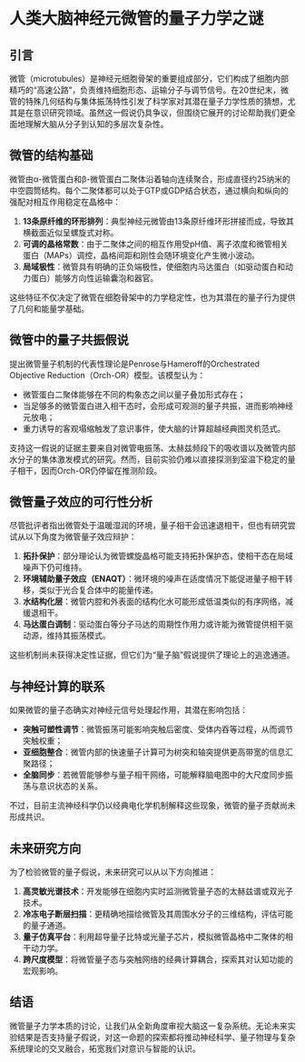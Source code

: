# 人类大脑神经元微管的量子力学之谜

## 引言
微管（microtubules）是神经元细胞骨架的重要组成部分，它们构成了细胞内部精巧的“高速公路”，负责维持细胞形态、运输分子与调节信号。在20世纪末，微管的特殊几何结构与集体振荡特性引发了科学家对其潜在量子力学性质的猜想，尤其是在意识研究领域。虽然这一假说仍具争议，但围绕它展开的讨论帮助我们更全面地理解大脑从分子到认知的多层次复杂性。

## 微管的结构基础
微管由α-微管蛋白和β-微管蛋白二聚体沿着轴向连续聚合，形成直径约25纳米的中空圆筒结构。每个二聚体都可以处于GTP或GDP结合状态，通过横向和纵向的强配对相互作用稳定在晶格中：

1. **13条原纤维的环形排列**：典型神经元微管由13条原纤维环形拼接而成，导致其横截面近似呈螺旋式对称。
2. **可调的晶格常数**：由于二聚体之间的相互作用受pH值、离子浓度和微管相关蛋白（MAPs）调控，晶格间距和刚性会随环境变化产生微小波动。
3. **局域极性**：微管具有明确的正负端极性，使细胞内马达蛋白（如驱动蛋白和动力蛋白）能够方向性运输囊泡和器官。

这些特征不仅决定了微管在细胞骨架中的力学稳定性，也为其潜在的量子行为提供了几何和能量学基础。

## 微管中的量子共振假说
提出微管量子机制的代表性理论是Penrose与Hameroff的Orchestrated Objective Reduction（Orch-OR）模型。该模型认为：

- 微管蛋白二聚体能够在不同的构象态之间以量子叠加形式存在；
- 当足够多的微管蛋白进入相干态时，会形成可观测的量子共振，进而影响神经元放电；
- 重力诱导的客观塌缩触发了意识事件，使大脑的计算超越经典图灵机范式。

支持这一假说的证据主要来自对微管电振荡、太赫兹频段下的吸收谱以及微管内部水分子的集体激发模式的研究。然而，目前实验仍难以直接探测到室温下稳定的量子相干，因而Orch-OR仍停留在推测阶段。

## 微管量子效应的可行性分析
尽管批评者指出微管处于温暖湿润的环境，量子相干会迅速退相干，但也有研究尝试从以下角度为微管量子效应辩护：

1. **拓扑保护**：部分理论认为微管螺旋晶格可能支持拓扑保护态，使相干态在局域噪声下仍可维持。
2. **环境辅助量子效应（ENAQT）**：微环境的噪声在适度情况下能促进量子相干转移，类似于光合复合体中的能量传递。
3. **水结构化层**：微管内腔和外表面的结构化水可能形成低温类似的有序网络，减缓退相干。
4. **马达蛋白调制**：驱动蛋白等分子马达的周期性作用力或许能为微管提供相干驱动源，维持其振荡模式。

这些机制尚未获得决定性证据，但它们为“量子脑”假说提供了理论上的逃逸通道。

## 与神经计算的联系
如果微管的量子态确实对神经元信号处理起作用，其潜在影响包括：

- **突触可塑性调节**：微管振荡可能影响突触后密度、受体内吞等过程，从而调节突触权重；
- **亚细胞整合**：微管内部的快速量子计算可为树突和轴突提供更高带宽的信息汇聚路径；
- **全脑同步**：若微管能够参与量子相干网络，可能解释脑电图中的大尺度同步振荡与意识状态的关系。

不过，目前主流神经科学仍以经典电化学机制解释这些现象，微管的量子贡献尚未形成共识。

## 未来研究方向
为了检验微管的量子假说，未来研究可以从以下方向推进：

1. **高灵敏光谱技术**：开发能够在细胞内实时监测微管量子态的太赫兹谱或双光子技术。
2. **冷冻电子断层扫描**：更精确地描绘微管及其周围水分子的三维结构，评估可能的量子通道。
3. **量子仿真平台**：利用超导量子比特或光量子芯片，模拟微管晶格中二聚体的相干动力学。
4. **跨尺度模型**：将微管量子态与突触网络的经典计算耦合，探索其对认知功能的宏观影响。

## 结语
微管量子力学本质的讨论，让我们从全新角度审视大脑这一复杂系统。无论未来实验结果是否支持量子假说，对这一命题的探索都将推动神经科学、量子物理与复杂系统理论的交叉融合，拓宽我们对意识与智能的认识。
